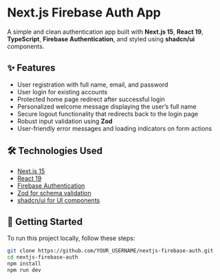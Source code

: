 # Next.js Firebase Auth App

A simple and clean authentication app built with **Next.js 15**, **React 19**, **TypeScript**, **Firebase Authentication**, and styled using **shadcn/ui** components.

## ✨ Features

- User registration with full name, email, and password  
- User login for existing accounts  
- Protected home page redirect after successful login  
- Personalized welcome message displaying the user’s full name  
- Secure logout functionality that redirects back to the login page  
- Robust input validation using **Zod**  
- User-friendly error messages and loading indicators on form actions  

## 🛠️ Technologies Used

- [Next.js 15](https://nextjs.org/)  
- [React 19](https://react.dev/)  
- [Firebase Authentication](https://firebase.google.com/)  
- [Zod for schema validation](https://zod.dev/)  
- [shadcn/ui for UI components](https://ui.shadcn.com/)  

## 🚀 Getting Started

To run this project locally, follow these steps:

```bash
git clone https://github.com/YOUR_USERNAME/nextjs-firebase-auth.git
cd nextjs-firebase-auth
npm install
npm run dev
